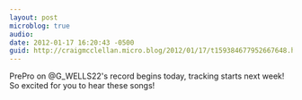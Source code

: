 ```yaml
---
layout: post
microblog: true
audio: 
date: 2012-01-17 16:20:43 -0500
guid: http://craigmcclellan.micro.blog/2012/01/17/t159384677952667648.html
---
```

PrePro on @G_WELLS22's record begins today, tracking starts next week! So excited for you to hear these songs!
